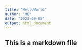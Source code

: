 ```yaml
---
title: "HelloWorld"
author: "ME"
date: "2023-09-05"
output: html_document
---
```


## This is a markdown file
